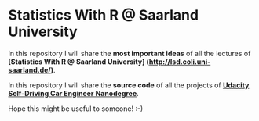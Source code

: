 # Statistics With R @ Saarland University

In this repository I will share the **most important ideas** of all the lectures  of **[Statistics With R @ Saarland University]
(http://lsd.coli.uni-saarland.de/)**.

In this repository I will share the **source code** of all the projects of **[Udacity Self-Driving Car Engineer Nanodegree](https://www.udacity.com/course/self-driving-car-engineer-nanodegree--nd013)**.

Hope this might be useful to someone! :-)
